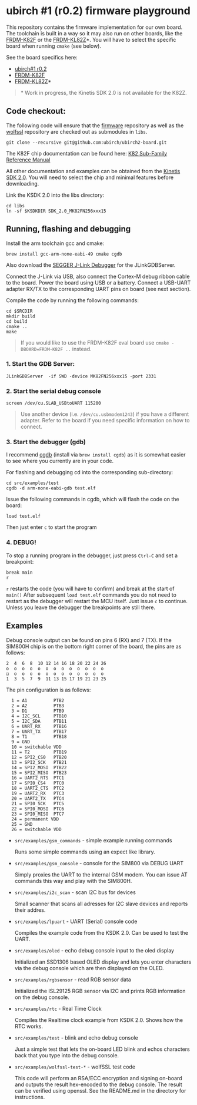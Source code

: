 # ubirch #1 (r0.2) firmware playground

This repository contains the firmware implementation for our own board. The toolchain
is built in a way so it may also run on other boards, like the [FRDM-K82F](http://www.nxp.com/products/software-and-tools/run-time-software/kinetis-software-and-tools/ides-for-kinetis-mcus/freescale-freedom-development-platform-for-kinetis-k82-k81-and-k80-mcus:FRDM-K82F)
or the [FRDM-KL82Z](http://www.nxp.com/products/software-and-tools/hardware-development-tools/freedom-development-boards/freedom-development-board-for-kinetis-ultra-low-power-kl82-mcus:FRDM-KL82Z?fsrch=1&sr=1&pageNum=1)*.
You will have to select the specific board when running ```cmake``` (see below).


See the board specifics here:

* [ubirch#1 r0.2](src/board/ubirch1r02)
* [FRDM-K82F](src/board/frdm_k82f)
* [FRDM-KL82Z](src/board/frdm_kl82z)\*

> \* Work in progress, the Kinetis SDK 2.0 is not available for the K82Z.

## Code checkout:

The following code will ensure that the [firmware](https://github.com/ubirch/firmware) repository as well as the [wolfssl](https://github.com/ubirch/wolfssl)
repository are checked out as submodules in ```libs```.

```
git clone --recursive git@github.com:ubirch/ubirch2-board.git
```

The K82F chip documentation can be found here:
[K82 Sub-Family Reference Manual](http://cache.nxp.com/files/32bit/doc/ref_manual/K82P121M150SF5RM.pdf)

All other documentation and examples can be obtained from the [Kinetis SDK 2.0](http://kex.freescale.com/en/).
You will need to select the chip and minimal features before downloading.

Link the KSDK 2.0 into the libs directory:

```
cd libs
ln -sf $KSDKDIR SDK_2.0_MK82FN256xxx15
```

## Running, flashing and debugging

Install the arm toolchain gcc and cmake:
```
brew install gcc-arm-none-eabi-49 cmake cgdb
```

Also download the [SEGGER J-Link Debugger](https://www.segger.com/jlink-software.html) for the JLinkGDBServer.

Connect the J-Link via USB, also connect the Cortex-M debug ribbon cable to the board.
Power the board using USB or a battery. Connect a USB-UART adapter RX/TX to the corresponding UART pins on board (see next section).

Compile the code by running the following commands:

```
cd $SRCDIR
mkdir build
cd build
cmake ..
make
```

> If you would like to use the FRDM-K82F eval board use ```cmake -DBOARD=FRDM-K82F ..``` instead.

### 1. Start the GDB Server:

```
JLinkGDBServer  -if SWD -device MK82FN256xxx15 -port 2331
```

### 2. Start the serial debug console

```
screen /dev/cu.SLAB_USBtoUART 115200
```

> Use another device (i.e. ```/dev/cu.usbmodem1243```) if you have a different adapter.
> Refer to the board if you need specific information on how to connect.

### 3. Start the debugger (gdb)

I recommend [cgdb](https://cgdb.github.io/) (install via ```brew install cgdb```) as it is somewhat easier to see where you currently are in your code.

For flashing and debugging cd into the corresponding sub-directory:
```
cd src/examples/test
cgdb -d arm-none-eabi-gdb test.elf
```

Issue the following commands in cgdb, which will flash the code on the board:

```
load test.elf
```

Then just enter ```c``` to start the program

### 4. DEBUG!

To stop a running program in the debugger, just press ```Ctrl-C``` and set a breakpoint:

```
break main
r
```

```r``` restarts the code (you will have to confirm) and break at the start of ```main()```
After subsequent ```load test.elf``` commands you do not need to restart as the debugger will
restart the MCU itself. Just issue ```c``` to continue. Unless you leave the debugger the breakpoints
are still there.



## Examples

Debug console output can be found on pins 6 (RX) and 7 (TX). If the SIM800H chip is on the bottom right
corner of the board, the pins are as follows:

```
2  4  6  8  10 12 14 16 18 20 22 24 26
o  o  o  o  o  o  o  o  o  o  o  o  o
⚀  o  o  o  o  o  o  o  o  o  o  o  o
1  3  5  7  9  11 13 15 17 19 21 23 25
```

The pin configuration is as follows:

```
  1 = A1          PTB2
  2 = A2          PTB3
  3 = D1          PTB9
  4 = I2C_SCL     PTB10
  5 = I2C_SDA     PTB11
  6 = UART_RX     PTB16
  7 = UART_TX     PTB17
  8 = T1          PTB18
  9 = GND
  10 = switchable VDD
  11 = T2         PTB19
  12 = SPI2_CS0   PTB20
  13 = SPI2_SCK   PTB21
  14 = SPI2_MOSI  PTB22
  15 = SPI2_MISO  PTB23
  16 = UART2_RTS  PTC1
  17 = SPI0_CS4   PTC0
  18 = UART2_CTS  PTC2
  19 = UART2_RX   PTC3
  20 = UART2_TX   PTC4
  21 = SPI0_SCK   PTC5
  22 = SPI0_MOSI  PTC6
  23 = SPI0_MISO  PTC7
  24 = permanent VDD
  25 = GND
  26 = switchable VDD
```

* ```src/examples/gsm_commands``` - simple example running commands

    Runs some simple commands using an expect like library.

* ```src/examples/gsm_console``` - console for the SIM800 via DEBUG UART

    Simply proxies the UART to the internal GSM modem. You can issue AT commands this way
    and play with the SIM800H.

* ```src/examples/i2c_scan``` - scan I2C bus for devices

  Small scanner that scans all adresses for I2C slave devices and reports their addres.

* ```src/examples/lpuart``` - UART (Serial) console code

  Compiles the example code from the KSDK 2.0. Can be used to test the UART.

* ```src/examples/oled``` - echo debug console input to the oled display

  Initialized an SSD1306 based OLED display and lets you enter characters via the
  debug console which are then displayed on the OLED.

* ```src/examples/rgbsensor``` - read RGB sensor data

  Initialized the ISL29125 RGB sensor via I2C and prints RGB information on the
  debug console.

* ```src/examples/rtc``` - Real Time Clock

  Compiles the Realtime clock example from KSDK 2.0. Shows how the RTC works.

* ```src/examples/test``` - blink and echo debug console

  Just a simple test that lets the on-board LED blink and echos characters back that you
  type into the debug console.

* ```src/examples/wolfssl-test-*``` - wolfSSL test code

  This code will perform an RSA/ECC encryption and signing on-board and outputs the
  result hex-encoded to the debug console. The result can be verified using openssl.
  See the README.md in the directory for instructions.



